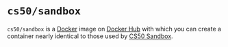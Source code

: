 # `cs50/sandbox`

`cs50/sandbox` is a [Docker](../../docker) image on [Docker Hub](https://hub.docker.com/r/cs50/sandbox/) with which you can create a container nearly identical to those used by [CS50 Sandbox](../sandbox).
